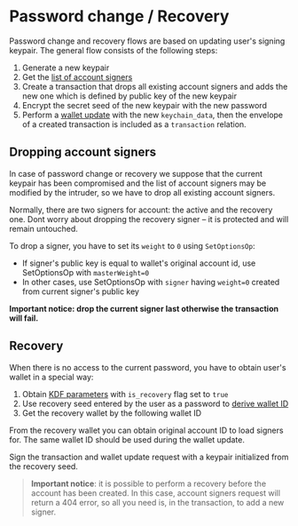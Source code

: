 # Password change / Recovery

Password change and recovery flows are based on updating user's signing keypair.
The general flow consists of the following steps:

1. Generate a new keypair
2. Get the [list of account signers](https://tokend.gitlab.io/docs/#get-account-signers) 
3. Create a transaction that drops all existing account signers and adds the new one which is defined by public key of the new keypair
4. Encrypt the secret seed of the new keypair with the new password
5. Perform a [wallet update](https://tokend.gitlab.io/docs/#update-wallet) with the new `keychain_data`, then the envelope of a created transaction is included as a `transaction` relation.

## Dropping account signers
In case of password change or recovery we suppose that the current keypair has been compromised and the list of account signers may be modified by the intruder, so we have to drop all existing account signers.

Normally, there are two signers for account: the active and the recovery one. Dont worry about dropping the recovery signer – it is protected and will remain untouched.

To drop a signer, you have to set its `weight` to `0` using `SetOptionsOp`:
 
* If signer's public key is equal to wallet's original account id, use SetOptionsOp with `masterWeight=0`
* In other cases, use SetOptionsOp with `signer` having `weight=0` created from current signer's public key 

**Important notice: drop the current signer last otherwise the transaction will fail.**

## Recovery
When there is no access to the current password, you have to obtain user's wallet in a special way:

1. Obtain [KDF parameters](https://tokend.gitlab.io/docs/#get-kdf-params) with `is_recovery` flag set to `true`
2. Use recovery seed entered by the user as a password to [derive wallet ID](https://tokend.gitlab.io/docs/#wallet-id-derivation)
3. Get the recovery wallet by the following wallet ID

From the recovery wallet you can obtain original account ID to load signers for. The same wallet ID should be used during the wallet update.

Sign the transaction and wallet update request with a keypair initialized from the recovery seed.

> __Important notice__: it is possible to perform a recovery before the account has been created. In this case, account signers request will return a 404 error, so all you need is, in the transaction, to add a new signer.
